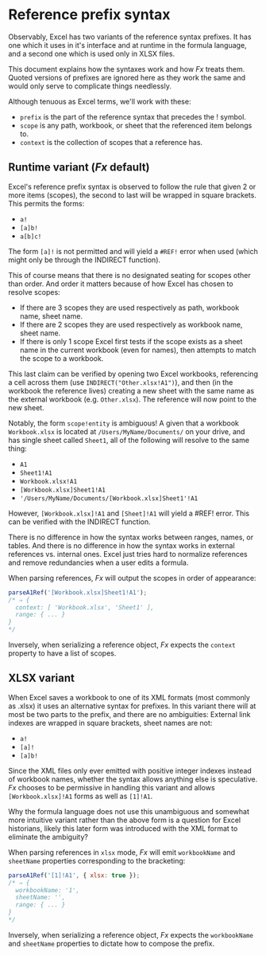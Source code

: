 # Reference prefix syntax

Observably, Excel has two variants of the reference syntax prefixes. It has one which it uses in it's interface and at runtime in the formula language, and a second one which is used only in XLSX files.

This document explains how the syntaxes work and how _Fx_ treats them. Quoted versions of prefixes are ignored here as they work the same and would only serve to complicate things needlessly.

Although tenuous as Excel terms, we'll work with these:

* `prefix` is the part of the reference syntax that precedes the ! symbol.
* `scope` is any path, workbook, or sheet that the referenced item belongs to.
* `context` is the collection of scopes that a reference has.


## Runtime variant (_Fx_ default)

Excel's reference prefix syntax is observed to follow the rule that given 2 or more items (scopes), the second to last will be wrapped in square brackets. This permits the forms:

* `a!`
* `[a]b!`
* `a[b]c!`

The form `[a]!` is not permitted and will yield a `#REF!` error when used (which might only be through the INDIRECT function).

This of course means that there is no designated seating for scopes other than order. And order it matters because of how Excel has chosen to resolve scopes:

* If there are 3 scopes they are used respectively as path, workbook name, sheet name.
* If there are 2 scopes they are used respectively as workbook name, sheet name.
* If there is only 1 scope Excel first tests if the scope exists as a sheet name in the current workbook (even for names), then attempts to match the scope to a workbook.

This last claim can be verified by opening two Excel workbooks, referencing a cell across them (use `INDIRECT("Other.xlsx!A1")`), and then (in the workbook the reference lives) creating a new sheet with the same name as the external workbook (e.g. `Other.xlsx`). The reference will now point to the new sheet. 

Notably, the form `scope!entity` is ambiguous! A given that a workbook `Workbook.xlsx` is located at `/Users/MyName/Documents/` on your drive, and has single sheet called `Sheet1`, all of the following will resolve to the same thing:

* `A1`
* `Sheet1!A1`
* `Workbook.xlsx!A1`
* `[Workbook.xlsx]Sheet1!A1`
* `'/Users/MyName/Documents/[Workbook.xlsx]Sheet1'!A1`

However, `[Workbook.xlsx]!A1` and `[Sheet]!A1` will yield a #REF! error. This can be verified with the INDIRECT function.

There is no difference in how the syntax works between ranges, names, or tables. And there is no difference in how the syntax works in external references vs. internal ones. Excel just tries hard to normalize references and remove redundancies when a user edits a formula.

When parsing references, _Fx_ will output the scopes in order of appearance:

```js
parseA1Ref('[Workbook.xlsx]Sheet1!A1');
/* ⇒ {
  context: [ 'Workbook.xlsx', 'Sheet1' ],
  range: { ... }
}
*/
```

Inversely, when serializing a reference object, _Fx_ expects the `context` property to have a list of scopes.


## XLSX variant

When Excel saves a workbook to one of its XML formats (most commonly as .xlsx) it uses an alternative syntax for prefixes. In this variant there will at most be two parts to the prefix, and there are no ambiguities: External link indexes are wrapped in square brackets, sheet names are not:

* `a!`
* `[a]!`
* `[a]b!`

Since the XML files only ever emitted with positive integer indexes instead of workbook names, whether the syntax allows anything else is speculative. _Fx_ chooses to be permissive in handling this variant and allows `[Workbook.xlsx]!A1` forms as well as `[1]!A1`.

Why the formula language does not use this unambiguous and somewhat more intuitive variant rather than the above form is a question for Excel historians, likely this later form was introduced with the XML format to eliminate the ambiguity?

When parsing references in `xlsx` mode, _Fx_ will emit `workbookName` and `sheetName` properties corresponding to the bracketing:

```js
parseA1Ref('[1]!A1', { xlsx: true });
/* ⇒ {
  workbookName: '1',
  sheetName: '',
  range: { ... }
}
*/
```

Inversely, when serializing a reference object, _Fx_ expects the `workbookName` and `sheetName` properties to dictate how to compose the prefix.
